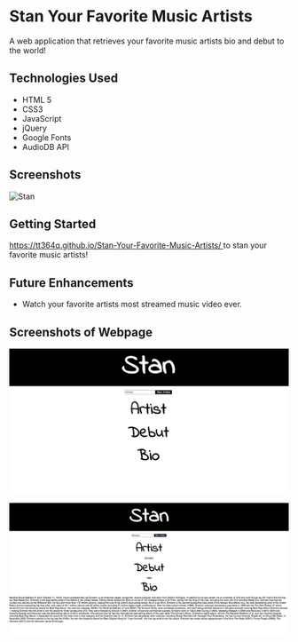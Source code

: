 # Stan Your Favorite Music Artists 

A web application that retrieves your favorite music artists bio and debut to the world!

## Technologies Used

- HTML 5
- CSS3
- JavaScript
- jQuery
- Google Fonts
- AudioDB API

## Screenshots

![Stan](imgs/Stan.png)

## Getting Started
[https://tt364q.github.io/Stan-Your-Favorite-Music-Artists/ ](#) to stan your favorite music artists!

## Future Enhancements 
- Watch your favorite artists most streamed music video ever.

## Screenshots of Webpage
![Stan](imgs/SS1.png)

![Stan](imgs/SS2.png)